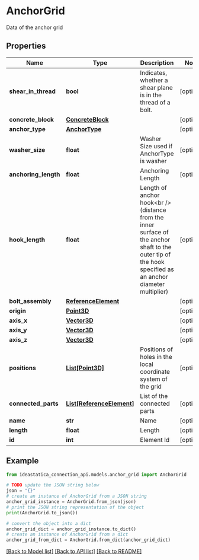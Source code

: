 # AnchorGrid

Data of the anchor grid

## Properties

Name | Type | Description | Notes
------------ | ------------- | ------------- | -------------
**shear_in_thread** | **bool** | Indicates, whether a shear plane is in the thread of a bolt. | [optional] 
**concrete_block** | [**ConcreteBlock**](ConcreteBlock.md) |  | [optional] 
**anchor_type** | [**AnchorType**](AnchorType.md) |  | [optional] 
**washer_size** | **float** | Washer Size used if AnchorType is washer | [optional] 
**anchoring_length** | **float** | Anchoring Length | [optional] 
**hook_length** | **float** | Length of anchor hook&lt;br /&gt;  (distance from the inner surface of the anchor shaft to the outer tip of the hook specified as an anchor diameter multiplier) | [optional] 
**bolt_assembly** | [**ReferenceElement**](ReferenceElement.md) |  | [optional] 
**origin** | [**Point3D**](Point3D.md) |  | [optional] 
**axis_x** | [**Vector3D**](Vector3D.md) |  | [optional] 
**axis_y** | [**Vector3D**](Vector3D.md) |  | [optional] 
**axis_z** | [**Vector3D**](Vector3D.md) |  | [optional] 
**positions** | [**List[Point3D]**](Point3D.md) | Positions of holes in the local coordinate system of the grid | [optional] 
**connected_parts** | [**List[ReferenceElement]**](ReferenceElement.md) | List of the connected parts | [optional] 
**name** | **str** | Name | [optional] 
**length** | **float** | Length | [optional] 
**id** | **int** | Element Id | [optional] 

## Example

```python
from ideastatica_connection_api.models.anchor_grid import AnchorGrid

# TODO update the JSON string below
json = "{}"
# create an instance of AnchorGrid from a JSON string
anchor_grid_instance = AnchorGrid.from_json(json)
# print the JSON string representation of the object
print(AnchorGrid.to_json())

# convert the object into a dict
anchor_grid_dict = anchor_grid_instance.to_dict()
# create an instance of AnchorGrid from a dict
anchor_grid_from_dict = AnchorGrid.from_dict(anchor_grid_dict)
```
[[Back to Model list]](../README.md#documentation-for-models) [[Back to API list]](../README.md#documentation-for-api-endpoints) [[Back to README]](../README.md)



